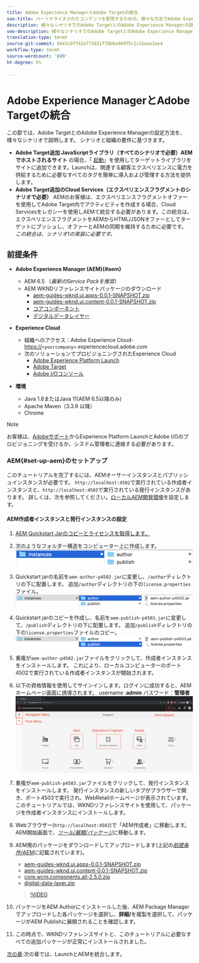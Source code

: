 ```yaml
---
title: Adobe Experience ManagerとAdobe Targetの統合
seo-title: パーソナライズされたコンテンツを配信するための、様々な方法でAdobe Experience Manager(AEM)とAdobe Targetを統合する記事。
description: 様々なシナリオでのAdobe TargetとのAdobe Experience Managerの設定方法を取り上げた記事。
seo-description: 様々なシナリオでのAdobe TargetとのAdobe Experience Managerの設定方法を取り上げた記事。
translation-type: tm+mt
source-git-commit: 0443c8ff42e773021ff8b6e969f5c1c31eea3ae4
workflow-type: tm+mt
source-wordcount: '699'
ht-degree: 5%

---
```



# Adobe Experience ManagerとAdobe Targetの統合

この節では、Adobe TargetとのAdobe Experience Managerの設定方法を、様々なシナリオで説明します。 シナリオと組織の要件に基づきます。

* **Adobe Target追加 JavaScriptライブラリ（すべてのシナリオで必要）AEMでホストされるサイト**
の場合、「 [起動](https://docs.adobe.com/content/help/ja-JP/launch/using/overview.html)」を使用してターゲットライブラリをサイトに追加できます。Launchは、関連する顧客エクスペリエンスに電力を供給するために必要なすべてのタグを簡単に導入および管理する方法を提供します。
* **Adobe Target追加のCloud Services（エクスペリエンスフラグメントのシナリオで必要）**
AEMのお客様は、エクスペリエンスフラグメントオファーを使用してAdobe Target内でアクティビティを作成する場合、Cloud Servicesをレガシーを使用しAEMて統合する必要があります。この統合は、エクスペリエンスフラグメントをAEMからHTML/JSONオファーとしてターゲットにプッシュし、オファーとAEMの同期を維持するために必要です。 
*この統合は、シナリオ1の実装に必要です。*

## 前提条件

* **Adobe Experience Manager (AEM){#aem}**
   * AEM 6.5 （*最新のService Packを推奨*）
   * AEM WKNDリファレンスサイトパッケージのダウンロード
      * [aem-guides-wknd.ui.apps-0.0.1-SNAPSHOT.zip](https://github.com/adobe/aem-guides-wknd/releases/download/archetype-18.1/aem-guides-wknd.ui.apps-0.0.1-SNAPSHOT.zip)
      * [aem-guides-wknd.ui.content-0.0.1-SNAPSHOT.zip](https://github.com/adobe/aem-guides-wknd/releases/download/archetype-18.1/aem-guides-wknd.ui.content-0.0.1-SNAPSHOT.zip)
      * [コアコンポーネント](https://github.com/adobe/aem-core-wcm-components/releases/download/core.wcm.components.reactor-2.5.0/core.wcm.components.all-2.5.0.zip)
      * [デジタルデータレイヤー](assets/implementation/digital-data-layer.zip)

* **Experience Cloud**
   * 組織へのアクセス：Adobe Experience Cloud- <https://>`<yourcompany>`.experiencecloud.adobe.com
   * 次のソリューションでプロビジョニングされたExperience Cloud
      * [Adobe Experience Platform Launch](https://experiencecloud.adobe.com)
      * [Adobe Target](https://experiencecloud.adobe.com)
      * [Adobe I/Oコンソール](https://console.adobe.io)

* **環境**
   * Java 1.8またはJava 11(AEM 6.5以降のみ)
   * Apache Maven（3.3.9 以降）
   * Chrome

>[!NOTE]
>
> お客様は、[Adobeサポート](https://helpx.adobe.com/jp/contact/enterprise-support.ec.html)からExperience Platform LaunchとAdobe I/Oのプロビジョニングを受けるか、システム管理者に連絡する必要があります。

### AEM{#set-up-aem}のセットアップ

このチュートリアルを完了するには、AEMオーサーインスタンスとパブリッシュインスタンスが必要です。 `http://localhost:4502`で実行されている作成者インスタンスと、`http://localhost:4503`で実行されている発行インスタンスがあります。 詳しくは、次を参照してください。[ローカルAEM開発環境](https://helpx.adobe.com/experience-manager/kt/platform-repository/using/local-aem-dev-environment-article-setup.html)を設定します。

#### AEM作成者インスタンスと発行インスタンスの設定

1. [AEM Quickstart Jarのコピーとライセンスを取得します。](https://helpx.adobe.com/experience-manager/6-5/sites/deploying/using/deploy.html#GettingtheSoftware)
2. 次のようなフォルダー構造をコンピューター上に作成します。
   ![フォルダー構造](assets/implementation/aem-setup-1.png)
3. Quickstart jarの名前を`aem-author-p4502.jar`に変更し、`/author`ディレクトリの下に配置します。 追加`/author`ディレクトリの下の`license.properties`ファイル。
   ![AEM作成者インスタンス](assets/implementation/aem-setup-author.png)
4. Quickstart jarのコピーを作成し、名前を`aem-publish-p4503.jar`に変更して、`/publish`ディレクトリの下に配置します。 追加`/publish`ディレクトリの下の`license.properties`ファイルのコピー。
   ![AEM発行インスタンス](assets/implementation/aem-setup-publish.png)
5. 重複が`aem-author-p4502.jar`ファイルをクリックして、作成者インスタンスをインストールします。 これにより、ローカルコンピューターのポート4502で実行されている作成者インスタンスが開始されます。
6. 以下の資格情報を使用してサインインします。ログインに成功すると、AEMホームページ画面に誘導されます。
username :**admin**
パスワード：**管理者**
   ![AEM発行インスタンス](assets/implementation/aem-author-home-page.png)
7. 重複が`aem-publish-p4503.jar`ファイルをクリックして、発行インスタンスをインストールします。 発行インスタンスの新しいタブがブラウザーで開き、ポート4503で実行され、WebRetailホームページが表示されています。 このチュートリアルでは、WKNDリファレンスサイトを使用して、パッケージを作成者インスタンスにインストールします。
8. Webブラウザー(`http://localhost:4502`)で「AEM作成者」に移動します。 AEM開始画面で、*[ツール/展開/パッケージ](http://localhost:4502/crx/packmgr/index.jsp)*&#x200B;に移動します。
9. AEM用のパッケージをダウンロードしてアップロードします(上記の&#x200B;*[前提条件/AEM](#aem)*&#x200B;に記載されています)。
   * [aem-guides-wknd.ui.apps-0.0.1-SNAPSHOT.zip](https://github.com/adobe/aem-guides-wknd/releases/download/archetype-18.1/aem-guides-wknd.ui.apps-0.0.1-SNAPSHOT.zip)
   * [aem-guides-wknd.ui.content-0.0.1-SNAPSHOT.zip](https://github.com/adobe/aem-guides-wknd/releases/download/archetype-18.1/aem-guides-wknd.ui.content-0.0.1-SNAPSHOT.zip)
   * [core.wcm.components.all-2.5.0.zip](https://github.com/adobe/aem-core-wcm-components/releases/download/core.wcm.components.reactor-2.5.0/core.wcm.components.all-2.5.0.zip)
   * [digital-data-layer.zip](assets/implementation/digital-data-layer.zip)

   >[!VIDEO](https://video.tv.adobe.com/v/28377?quality=12&learn=on)
10. パッケージをAEM Authorにインストールした後、AEM Package Managerでアップロードした各パッケージを選択し、**詳細/**&#x200B;を複製を選択して、パッケージがAEM Publishに展開されることを確認します。
11. この時点で、WKNDリファレンスサイトと、このチュートリアルに必要なすべての追加パッケージが正常にインストールされました。

[次の章](./using-launch-adobe-io.md):次の章では、LaunchとAEMを統合します。
